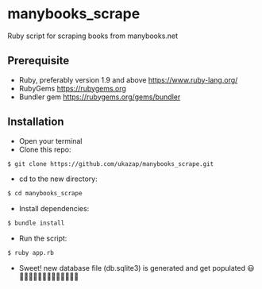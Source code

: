# manybooks_scrape
Ruby script for scraping books from manybooks.net

## Prerequisite
- Ruby, preferably version 1.9 and above <https://www.ruby-lang.org/>
- RubyGems <https://rubygems.org>
- Bundler gem <https://rubygems.org/gems/bundler>

## Installation
- Open your terminal
- Clone this repo:
```sh
$ git clone https://github.com/ukazap/manybooks_scrape.git
```
- cd to the new directory:
```sh
$ cd manybooks_scrape
```
- Install dependencies:
```sh
$ bundle install
```
- Run the script: 
```sh
$ ruby app.rb
```
- Sweet! new database file (db.sqlite3) is generated and get populated :smiley:
:clap::clap::clap::clap::clap::clap::clap::clap::clap::clap::clap::clap::clap:
